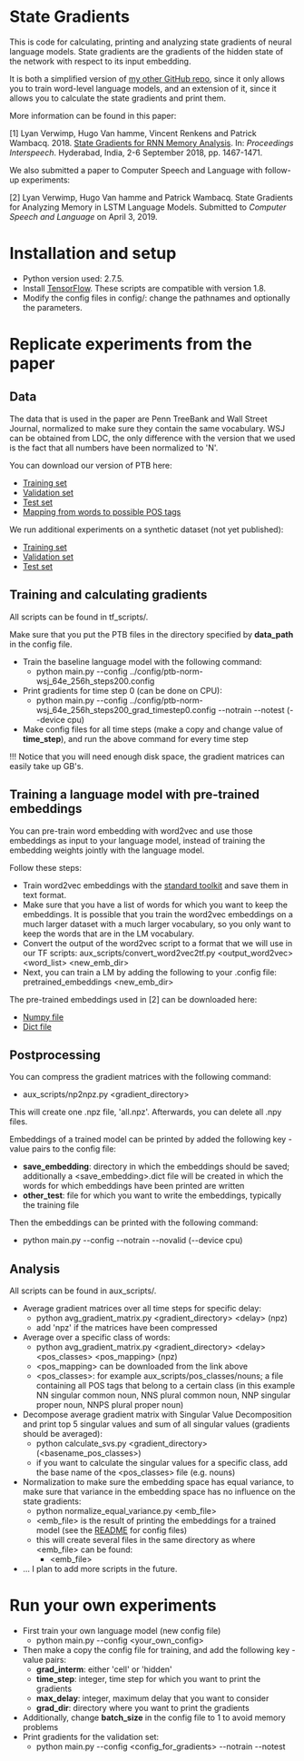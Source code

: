 # State Gradients

This is code for calculating, printing and analyzing state gradients of neural language models. State gradients are the gradients of the hidden state of the network with respect to its input embedding. 

It is both a simplified version of [my other GitHub repo](https://github.com/lverwimp/tf-lm/), since it only allows you to train word-level language models, and an extension of it, since it allows you to calculate the state gradients and print them. 

More information can be found in this paper:

[1] Lyan Verwimp, Hugo Van hamme, Vincent Renkens and Patrick Wambacq. 2018. [State Gradients for RNN Memory Analysis](https://www.researchgate.net/publication/325818651_State_Gradients_for_RNN_Memory_Analysis). In: *Proceedings Interspeech*. Hyderabad, India, 2-6 September 2018, pp. 1467-1471.

We also submitted a paper to Computer Speech and Language with follow-up experiments:

[2] Lyan Verwimp, Hugo Van hamme and Patrick Wambacq. State Gradients for Analyzing Memory in LSTM Language Models. Submitted to *Computer Speech and Language* on April 3, 2019.

# Installation and setup

* Python version used: 2.7.5. 
* Install [TensorFlow](https://www.tensorflow.org/versions/0.6.0/get_started/os_setup.html#download-and-setup). These scripts are compatible with version 1.8.
* Modify the config files in config/: change the pathnames and optionally the parameters.

# Replicate experiments from the paper

## Data

The data that is used in the paper are Penn TreeBank and Wall Street Journal, normalized to make sure they contain the same vocabulary. WSJ can be obtained from LDC, the only difference with the version that we used is the fact that all numbers have been normalized to 'N'.

You can download our version of PTB here:

* [Training set](http://homes.esat.kuleuven.be/~lverwimp/data_state_gradients/ptb_train.txt)
* [Validation set](http://homes.esat.kuleuven.be/~lverwimp/data_state_gradients/ptb_valid.txt)
* [Test set](http://homes.esat.kuleuven.be/~lverwimp/data_state_gradients/ptb_test.txt)
* [Mapping from words to possible POS tags](http://homes.esat.kuleuven.be/~lverwimp/data_state_gradients/ptb_words+pos.txt)

We run additional experiments on a synthetic dataset (not yet published):
  
* [Training set](http://homes.esat.kuleuven.be/~lverwimp/data_state_gradients/synth_train.txt)
* [Validation set](http://homes.esat.kuleuven.be/~lverwimp/data_state_gradients/synth_valid.txt)
* [Test set](http://homes.esat.kuleuven.be/~lverwimp/data_state_gradients/synth_test.txt)
    
## Training and calculating gradients

All scripts can be found in tf_scripts/.

Make sure that you put the PTB files in the directory specified by **data_path** in the config file.

* Train the baseline language model with the following command:
  * python main.py --config ../config/ptb-norm-wsj_64e_256h_steps200.config
* Print gradients for time step 0 (can be done on CPU):
  * python main.py --config ../config/ptb-norm-wsj_64e_256h_steps200_grad_timestep0.config --notrain --notest (--device cpu)
* Make config files for all time steps (make a copy and change value of **time_step**), and run the above command for every time step

!!! Notice that you will need enough disk space, the gradient matrices can easily take up GB's. 

## Training a language model with pre-trained embeddings

You can pre-train word embedding with word2vec and use those embeddings as input to your language model, instead of training the embedding weights jointly with the language model.

Follow these steps:

* Train word2vec embeddings with the [standard toolkit](https://code.google.com/archive/p/word2vec/) and save them in text format.
* Make sure that you have a list of words for which you want to keep the embeddings. It is possible that you train the word2vec embeddings on a much larger dataset with a much larger vocabulary, so you only want to keep the words that are in the LM vocabulary.
* Convert the output of the word2vec script to a format that we will use in our TF scripts:
aux_scripts/convert_word2vec2tf.py <output_word2vec> <word_list> <new_emb_dir>
* Next, you can train a LM by adding the following to your .config file:
pretrained_embeddings <new_emb_dir>

The pre-trained embeddings used in [2] can be downloaded here:

* [Numpy file](http://homes.esat.kuleuven.be/~lverwimp/data_state_gradients/cbow_wsj_all.npy)
* [Dict file](http://homes.esat.kuleuven.be/~lverwimp/data_state_gradients/cbow_wsj_dict)

## Postprocessing

You can compress the gradient matrices with the following command:
* aux_scripts/np2npz.py <gradient_directory>

This will create one .npz file, 'all.npz'. Afterwards, you can delete all .npy files.

Embeddings of a trained model can be printed by added the following key - value pairs to the config file:
* **save_embedding**: directory in which the embeddings should be saved; additionally a <save_embedding>.dict file will be created in which the words for which embeddings have been printed are written
* **other_test**: file for which you want to write the embeddings, typically the training file

Then the embeddings can be printed with the following command:
* python main.py --config <config> --notrain --novalid (--device cpu)

## Analysis

All scripts can be found in aux_scripts/.

* Average gradient matrices over all time steps for specific delay:
  * python avg_gradient_matrix.py \<gradient_directory\> \<delay\> (npz)
  * add 'npz' if the matrices have been compressed
* Average over a specific class of words:
  * python avg_gradient_matrix.py \<gradient_directory\> \<delay\> \<pos_classes\> \<pos_mapping\> (npz)
  * \<pos_mapping\> can be downloaded from the link above
  * \<pos_classes\>: for example aux_scripts/pos_classes/nouns; a file containing all POS tags that belong to a certain class (in this example NN singular common noun, NNS plural common noun, NNP singular proper noun, NNPS plural proper noun)
* Decompose average gradient matrix with Singular Value Decomposition and print top 5 singular values and sum of all singular values (gradients should be averaged):
  * python calculate_svs.py \<gradient_directory\> (\<basename_pos_classes\>)
  * if you want to calculate the singular values for a specific class, add the base name of the \<pos_classes\> file (e.g. nouns)
* Normalization to make sure the embedding space has equal variance, to make sure that variance in the embedding space has no influence on the state gradients:
  * python normalize_equal_variance.py \<emb_file\>
  * \<emb_file\> is the result of printing the embeddings for a trained model (see the [README](config/README.md) for config files)
  * this will create several files in the same directory as where \<emb_file\> can be found:
    * \<emb_file\>
* ... I plan to add more scripts in the future.

# Run your own experiments

* First train your own language model (new config file)
  * python main.py --config \<your_own_config\>
* Then make a copy the config file for training, and add the following key - value pairs:
  * **grad_interm**: either 'cell' or 'hidden'
  * **time_step**: integer, time step for which you want to print the gradients
  * **max_delay**: integer, maximum delay that you want to consider
  * **grad_dir**: directory where you want to print the gradients
* Additionally, change **batch_size** in the config file to 1 to avoid memory problems
* Print gradients for the validation set:
  * python main.py --config \<config_for_gradients\> --notrain --notest

